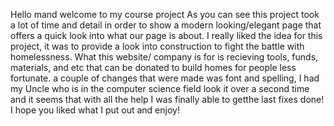 Hello mand welcome to my course project
As you can see this project took a lot of time and detail in order to show a modern looking/elegant page that offers a quick look into what our page is about.  I really liked the idea for this project, it was to provide a look into construction to fight the battle with homelessness.  What this website/ company is for is recieving tools, funds, materials, and etc that can be donated to build homes for people less fortunate. a couple of changes that were made was font and spelling, I had my Uncle who is in the computer science field look it over a second time and it seems that with all the help I was finally able to getthe last fixes done!  I hope you liked what I put out and enjoy!